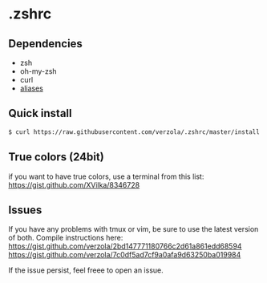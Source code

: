 # .zshrc

## Dependencies
- zsh
- oh-my-zsh
- curl
- [aliases](https://github.com/verzola/aliases)

## Quick install
```sh
$ curl https://raw.githubusercontent.com/verzola/.zshrc/master/install.sh | bash
```

## True colors (24bit)
if you want to have true colors, use a terminal from this list:
https://gist.github.com/XVilka/8346728

## Issues
If you have any problems with tmux or vim, be sure to use the latest version of both.
Compile instructions here:
https://gist.github.com/verzola/2bd147771180766c2d61a861edd68594
https://gist.github.com/verzola/7c0df5ad7cf9a0afa9d63250ba019984

If the issue persist, feel freee to open an issue.
